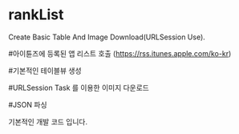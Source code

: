 # rankList
Create Basic Table And Image Download(URLSession Use).


#아이튠즈에 등록된 앱 리스트 호출 (https://rss.itunes.apple.com/ko-kr)

#기본적인 테이블뷰 생성

#URLSession Task 를 이용한 이미지 다운로드

#JSON 파싱

기본적인 개발 코드 입니다.
